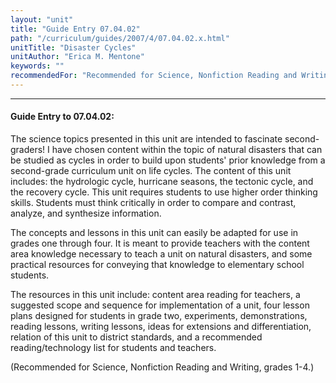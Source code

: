 ```yaml
---
layout: "unit"
title: "Guide Entry 07.04.02"
path: "/curriculum/guides/2007/4/07.04.02.x.html"
unitTitle: "Disaster Cycles"
unitAuthor: "Erica M. Mentone"
keywords: ""
recommendedFor: "Recommended for Science, Nonfiction Reading and Writing, grades 1-4."
---
```

<body>
<hr/>
 <h4>
  Guide Entry to 07.04.02:
 </h4>
 <p>
  The science topics presented in this unit are intended to fascinate second-graders! I have chosen content within the topic of natural disasters that can be studied as cycles in order to build upon students' prior knowledge from a second-grade curriculum unit on life cycles. The content of this unit includes: the hydrologic cycle, hurricane seasons, the tectonic cycle, and the recovery cycle. This unit requires students to use higher order thinking skills. Students must think critically in order to compare and contrast, analyze, and synthesize information.
 </p>
<p>
  The concepts and lessons in this unit can easily be adapted for use in grades one through four. It is meant to provide teachers with the content area knowledge necessary to teach a unit on natural disasters, and some practical resources for conveying that knowledge to elementary school students.
 </p>
<p>
  The resources in this unit include: content area reading for teachers, a suggested scope and sequence for implementation of a unit, four lesson plans designed for students in grade two, experiments, demonstrations, reading lessons, writing lessons, ideas for extensions and differentiation, relation of this unit to district standards, and a recommended reading/technology list for students and teachers.
 </p>
<p>
  (Recommended for Science, Nonfiction Reading and Writing, grades 1-4.)
 </p>

</body>